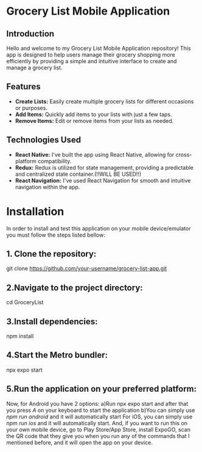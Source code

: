 # Grocery List Mobile Application

## Introduction

Hello and welcome to my Grocery List Mobile Application repository! This app is designed to help users manage their grocery shopping more efficiently by providing a simple and intuitive interface to create and manage a grocery list.

## Features

- **Create Lists:** Easily create multiple grocery lists for different occasions or purposes.
- **Add Items:** Quickly add items to your lists with just a few taps.
- **Remove Items:** Edit or remove items from your lists as needed.
## Technologies Used

- **React Native:** I've built the app using React Native, allowing for cross-platform compatibility.
- **Redux:** Redux is utilized for state management, providing a predictable and centralized state container.(!!WILL BE USED!!)
- **React Navigation:** I've used React Navigation for smooth and intuitive navigation within the app.

# Installation
In order to install and test this application on your mobile device/emulator you must follow the steps listed bellow:

## 1. Clone the repository:

git clone https://github.com/your-username/grocery-list-app.git

## 2.Navigate to the project directory:

cd GroceryList

## 3.Install dependencies:

npm install

## 4.Start the Metro bundler:

npx expo start

## 5.Run the application on your preferred platform:

Now, for Android you have 2 options:
a)Run npx expo start and after that you press *A* on your keyboard to start the application
b)You can simply use *npm run android* and it will automatically start
For iOS, you can simply use *npm run ios* and it will automatically start.
And, if you want to run this on your own mobile device, go to Play Store/App Store, install ExpoGO, scan the QR code that they give you when you run any of the commands that I mentioned before, and it will open the app on your device.
